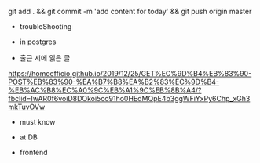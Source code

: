 

git add . && git commit -m 'add content for today' && git push origin master

- troubleShooting


- in postgres


- 출근 시에 읽은 글 

https://homoefficio.github.io/2019/12/25/GET%EC%9D%B4%EB%83%90-POST%EB%83%90-%EA%B7%B8%EA%B2%83%EC%9D%B4-%EB%AC%B8%EC%A0%9C%EB%A1%9C%EB%8B%A4/?fbclid=IwAR0f6voiD8DOkoi5co91ho0HEdMQpE4b3ggWFiYxPy6Chp_xGh3mkTuvOVw


- must know 




- at DB 


- frontend


